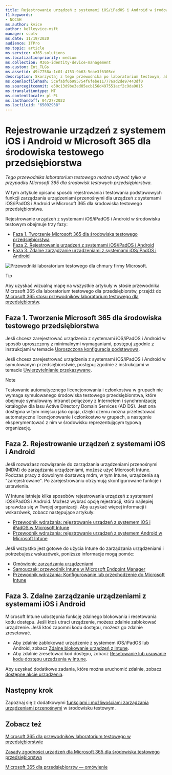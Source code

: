 ```yaml
---
title: Rejestrowanie urządzeń z systemami iOS/iPadOS i Android w środowisku testowym Microsoft 365 dla przedsiębiorstw
f1.keywords:
- NOCSH
ms.author: kvice
author: kelleyvice-msft
manager: scotv
ms.date: 11/19/2020
audience: ITPro
ms.topic: article
ms.service: o365-solutions
ms.localizationpriority: medium
ms.collection: M365-identity-device-management
ms.custom: Ent_TLGs
ms.assetid: 49c7758a-1c01-4153-9b63-5eae3f6305ce
description: Skorzystaj z tego przewodnika po laboratorium testowym, aby zarejestrować urządzenia w środowisku testowym Microsoft 365 i zarządzać nimi zdalnie.
ms.openlocfilehash: 5cefabf6b995754f6febe117776ad2de97443df0
ms.sourcegitcommit: e50c13d9be3ed05ecb156d497551acf2c9da9015
ms.translationtype: MT
ms.contentlocale: pl-PL
ms.lasthandoff: 04/27/2022
ms.locfileid: "65092938"
---
```

# <a name="enroll-ios-and-android-devices-in-your-microsoft-365-for-enterprise-test-environment"></a>Rejestrowanie urządzeń z systemem iOS i Android w Microsoft 365 dla środowiska testowego przedsiębiorstwa

*Tego przewodnika laboratorium testowego można używać tylko w przypadku Microsoft 365 dla środowisk testowych przedsiębiorstwa.*

W tym artykule opisano sposób rejestrowania i testowania podstawowych funkcji zarządzania urządzeniami przenośnymi dla urządzeń z systemami iOS/iPadOS i Android w Microsoft 365 dla środowiska testowego przedsiębiorstwa.

Rejestrowanie urządzeń z systemami iOS/iPadOS i Android w środowisku testowym obejmuje trzy fazy:
- [Faza 1. Tworzenie Microsoft 365 dla środowiska testowego przedsiębiorstwa](#phase-1-build-out-your-microsoft-365-for-enterprise-test-environment)
- [Faza 2. Rejestrowanie urządzeń z systemami iOS/iPadOS i Android](#phase-2-enroll-your-ios-and-android-devices)
- [Faza 3. Zdalne zarządzanie urządzeniami z systemami iOS/iPadOS i Android](#phase-3-manage-your-ios-and-android-devices-remotely)

![Przewodniki laboratorium testowego dla chmury firmy Microsoft.](../media/m365-enterprise-test-lab-guides/cloud-tlg-icon.png)
  
> [!TIP]
> Aby uzyskać wizualną mapę na wszystkie artykuły w stosie przewodnika Microsoft 365 dla laboratorium testowego dla przedsiębiorstw, przejdź do [Microsoft 365 stosu przewodników laboratorium testowego dla przedsiębiorstw](../downloads/Microsoft365EnterpriseTLGStack.pdf).

## <a name="phase-1-build-out-your-microsoft-365-for-enterprise-test-environment"></a>Faza 1. Tworzenie Microsoft 365 dla środowiska testowego przedsiębiorstwa

Jeśli chcesz zarejestrować urządzenia z systemami iOS/iPadOS i Android w sposób uproszczony z minimalnymi wymaganiami, postępuj zgodnie z instrukcjami w temacie [Uproszczona konfiguracja podstawowa](lightweight-base-configuration-microsoft-365-enterprise.md).
  
Jeśli chcesz zarejestrować urządzenia z systemami iOS/iPadOS i Android w symulowanym przedsiębiorstwie, postępuj zgodnie z instrukcjami w temacie [Uwierzytelnianie przekazywane](pass-through-auth-m365-ent-test-environment.md).
  
> [!NOTE]
> Testowanie automatycznego licencjonowania i członkostwa w grupach nie wymaga symulowanego środowiska testowego przedsiębiorstwa, które obejmuje symulowany intranet połączony z Internetem i synchronizację katalogów dla lasu Active Directory Domain Services (AD DS). Jest ona dostępna w tym miejscu jako opcja, dzięki czemu można przetestować automatyczne licencjonowanie i członkostwo w grupach, a następnie eksperymentować z nim w środowisku reprezentującym typową organizację.

## <a name="phase-2-enroll-your-ios-and-android-devices"></a>Faza 2. Rejestrowanie urządzeń z systemami iOS i Android

Jeśli rozważasz rozwiązanie do zarządzania urządzeniami przenośnymi (MDM) do zarządzania urządzeniami, możesz użyć Microsoft Intune. Podczas pracy z dowolnym dostawcą mdm, w tym Intune, urządzenia są "zarejestrowane". Po zarejestrowaniu otrzymują skonfigurowane funkcje i ustawienia. 

W Intune istnieje kilka sposobów rejestrowania urządzeń z systemami iOS/iPadOS i Android. Możesz wybrać opcję rejestracji, która najlepiej sprawdza się w Twojej organizacji. Aby uzyskać więcej informacji i wskazówek, zobacz następujące artykuły:

- [Przewodnik wdrażania: rejestrowanie urządzeń z systemem iOS i iPadOS w Microsoft Intune](/mem/intune/fundamentals/deployment-guide-enrollment-ios-ipados)
- [Przewodnik wdrażania: rejestrowanie urządzeń z systemem Android w Microsoft Intune](/mem/intune/fundamentals/deployment-guide-enrollment-android)

Jeśli wszystko jest gotowe do użycia Intune do zarządzania urządzeniami i potrzebujesz wskazówek, poniższe informacje mogą pomóc:

- [Omówienie zarządzania urządzeniami](/mem/intune/fundamentals/what-is-device-management)
- [Samouczek: przewodnik Intune w Microsoft Endpoint Manager](/mem/intune/fundamentals/tutorial-walkthrough-endpoint-manager)
- [Przewodnik wdrażania: Konfigurowanie lub przechodzenie do Microsoft Intune](/mem/intune/fundamentals/deployment-guide-intune-setup)

## <a name="phase-3-manage-your-ios-and-android-devices-remotely"></a>Faza 3. Zdalne zarządzanie urządzeniami z systemami iOS i Android

Microsoft Intune udostępnia funkcję zdalnego blokowania i resetowania kodu dostępu. Jeśli ktoś utraci urządzenie, możesz zdalnie zablokować urządzenie. Jeśli ktoś zapomni kodu dostępu, możesz go zdalnie zresetować.

- Aby zdalnie zablokować urządzenie z systemem iOS/iPadOS lub Android, zobacz [Zdalne blokowanie urządzeń z Intune](/mem/intune/remote-actions/device-remote-lock).
- Aby zdalnie zresetować kod dostępu, zobacz [Resetowanie lub usuwanie kodu dostępu urządzenia w Intune](/mem/intune/remote-actions/device-passcode-reset).

Aby uzyskać dodatkowe zadania, które można uruchomić zdalnie, zobacz [dostępne akcje urządzenia](/mem/intune/remote-actions/device-management#available-device-actions).
    
## <a name="next-step"></a>Następny krok

Zapoznaj się z dodatkowymi [funkcjami i możliwościami zarządzania urządzeniami przenośnymi](m365-enterprise-test-lab-guides.md#mobile-device-management) w środowisku testowym.

## <a name="see-also"></a>Zobacz też

[Microsoft 365 dla przewodników laboratorium testowego w przedsiębiorstwie](m365-enterprise-test-lab-guides.md)
  
[Zasady zgodności urządzeń dla Microsoft 365 dla środowiska testowego przedsiębiorstwa](mam-policies-for-your-microsoft-365-enterprise-dev-test-environment.md)
  
[Microsoft 365 dla przedsiębiorstw — omówienie](microsoft-365-overview.md)
